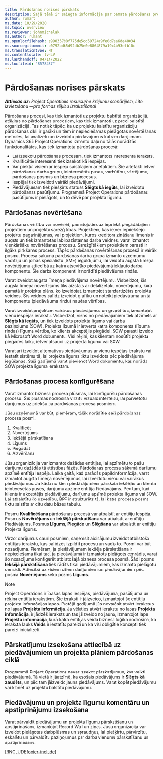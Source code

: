 ```yaml
---
title: Pārdošanas norises pārskats
description: Šajā tēmā ir sniegta informācija par pamata pārdošanas procesiem.
author: rumant
ms.date: 10/29/2020
ms.topic: overview
ms.reviewer: johnmichalak
ms.author: rumant
ms.openlocfilehash: e99035798f775de5cd59724a9fe0d7ea6de40034
ms.sourcegitcommit: c0792bd65d92db25e0e8864879a19c4b93efb10c
ms.translationtype: MT
ms.contentlocale: lv-LV
ms.lasthandoff: 04/14/2022
ms.locfileid: "8578487"
---
```

# <a name="sales-process-overview"></a>Pārdošanas norises pārskats

_**Attiecas uz:** Project Operations resursu/ne krājumu scenārijiem, Lite izvietošanu —pro formas rēķinu izrakstīšanai_

Pārdošanas procesi, kas tiek izmantoti uz projektu balstītā organizācijā, atšķiras no pārdošanas procesiem, kas tiek izmantoti uz preci balstītā organizācijā. Tas notiek tāpēc, ka uz projektu balstītu organizāciju pārdošanas cikli ir garāki un tiem ir nepieciešamas pielāgotas novērtēšanas metodes, lai analizētu un izveidotu piedāvājumus katram darījumam. Dynamics 365 Project Operations izmanto daļu no tālāk norādītās funkcionalitātes, kas tiek izmantota pārdošanas procesā:

- Lai izsekotu pārdošanas procesam, tiek izmantots Interesenta ieraksts.
- Kvalificētie interesenti tiek izsekoti kā iespējas.
- Var piekļūt visiem ar iespēju saistītajiem artefaktiem. Šie artefakti ietver pārdošanas darba grupu, ieinteresētās puses, varbūtību, vērtējumu, pārdošanas posmus un biznesa procesus.
- Iespējai tiek izveidoti vairāki piedāvājumi.
- Piedāvājumam tiek piešķirts statuss **Slēgts kā iegūts**, lai izveidotu pārdošanas pasūtījumu. Programmā Project Operations pārdošanas pasūtījums ir pielāgots, un to dēvē par projekta līgumu.

## <a name="estimate-a-sale"></a>Pārdošanas novērtēšana
Pārdošanas vērtību var novērtēt, pamatojoties uz iepriekš piegādātajiem projektiem un projektu sarežģītības. Projektiem, kas ietver iepriekšējo projektu pagarinājumus, vai projektiem, kuros kreditora zināšanu līmenis ir augsts un tiek izmantotas labi pazīstamas darba veidnes, varat izmantot vienkāršāku novērtēšanas procesu. Sarežģītākiem projektiem parasti ir ilgāks pirkšanas process. Tāpēc pārdošanas novērtēšanas procesā ir vairāk posmu. Procesa sākumā pārdošanas darba grupa izmanto uzņēmumu vadītāju un jomas speciālistu (SME) ieguldījumu, lai veidotu augsta līmeņa novērtējumu attiecībā uz katru atsevišķo piedāvājumā iekļauto darba komponentu. Šie darba komponenti ir norādīti piedāvājuma rindās. 

Varat izveidot augsta līmeņa piedāvājuma novērtējumu. Visbeidzot, šis augsta līmeņa novērtējums tiks aizstāts ar detalizētāku novērtējumu, kura pamatā ir projekta plāns, ko izveidojat, izmantojot standartizētas projekta veidnes. Šīs veidnes palīdz izveidot grafiku un noteikt piedāvājuma un tā komponentu (piedāvājuma rindu) naudas vērtības. 

Varat izveidot projektam vairākus piedāvājumus un grupēt tos, izmantojot vienu iespējas ierakstu. Visbeidzot, viens no piedāvājumiem tiek atzīmēts ar **Slēgts kā iegūts**, un tiek izveidots projekta līgums vai darba paziņojums (SOW). Projekta līgumā ir ietverta katra komponenta (līguma rindas) līguma vērtība, ko klients akceptējis piegādei. SOW parasti izveido kā Microsoft Word dokumentu. Visi rēķini, kas klientam nosūtīti projekta piegādes laikā, ietver atsauci uz projekta līgumu vai SOW.

Varat arī izveidot alternatīvus piedāvājumus ar vienu iespējas ierakstu vai iestatīt sistēmu tā, lai projekta līgums tiktu izveidots pēc piedāvājuma iegūšanas. Šajā gadījumā varat pievienot Word dokumentu, kas norāda SOW projekta līguma ierakstam.

## <a name="configure-the-sales-process"></a>Pārdošanas procesa konfigurēšana
Varat izmantot biznesa procesa plūsmas, lai konfigurētu pārdošanas procesu. Šīs plūsmas nodrošina virzītu vizuālo interfeisu, lai pārvietotu darījumus uz priekšu pa pārdošanas procesa posmiem.

Jūsu uzņēmumā var būt, piemēram, tālāk norādītie seši pārdošanas procesa posmi.

1. Kvalificēt
2. Novērtējums
3. Iekšējā pārskatīšana
4. Līgums
5. Piegādāt
6. Aizvēršana
 
Jūsu organizācija var izmantot dažādas entītijas, lai apzīmētu to pašu darījumu dažādās tā attīstības fāzēs. Pārdošanas procesa sākumā darījumu apzīmē entītija Iespēja. Laika gaitā, kad parādās papildinformācija, varat izmantot augsta līmeņa novērtējumus, lai izveidotu vienu vai vairākus piedāvājumus. Ja kādu no šiem piedāvājumiem pārskata iekšējās un klienta ieinteresētās puses, darījumu apzīmē entītija Piedāvājums. Pēc tam, kad klients ir akceptējis piedāvājumu, darījumu apzīmē projekta līgums vai SOW. Lai atbalstītu šo uzvedību, BPF ir strukturēts tā, lai katrs procesa posms tiktu saistīts ar citu datu bāzes tabulu.

Posmu **Kvalificēšana** pārdošanas procesā var atbalstīt ar entītiju Iespēja. Posmus **Novērtējums** un **Iekšējā pārskatīšana** var atbalstīt ar entītiju Piedāvājums. Posmus **Līgums**, **Piegāde** un **Slēgšana** var atbalstīt ar entītiju Projekta līgums.

Virzot darījumus cauri posmiem, saņemsit aicinājumu izveidot atbilstošo entītijas ierakstu, kas palīdzēs izpildīt procesu un vadīs to. Posmi var būt nosacījuma. Piemēram, ja piedāvājumam iekšēja pārskatīšana ir nepieciešama tikai tad, ja piedāvājumā ir izmantots pielāgots cenrādis, varat šo nosacījumu konfigurēt atbilstošajā biznesa procesa posmā. Šādi posms **Iekšējā pārskatīšana** tiek rādīts tikai piedāvājumiem, kas izmanto pielāgotu cenrādi. Attiecībā uz visiem citiem darījumiem un piedāvājumiem pēc posma **Novērtējums** seko posms **Līgums**.

> [!NOTE]
> Project Operations ir īpašas lapas iespējas, piedāvājuma, pasūtījuma un rēķina entitīju ierakstiem. Šie ieraksti ir jāizveido, izmantojot šo entītiju projekta informācijas lapas. Pretējā gadījumā jūs nevarēsit atvērt ierakstus no lapas **Projekta informācija**. Ja vēlaties atvērt ierakstu no lapas **Projekta informācija**, ir jādzēš ieraksts un tas jāizveido no jauna, izmantojot lapu **Projekta informācija**, kurā katra entitījas veida biznesa loģika nodrošina, ka ieraksta lauks **Veids** ir iestatīts pareizi un ka visi obligātie koncepti tiek pareizi inicializēti.


## <a name="track-revisions-to-quotes-and-project-plans-in-the-sales-cycle"></a>Pārskatījumu izsekošana attiecībā uz piedāvājumiem un projekta plāniem pārdošanas ciklā
Programmā Project Operations nevar izsekot pārskatījumus, kas veikti piedāvājumā. Tā vietā ir jāatzīmē, ka esošais piedāvājums ir **Slēgts kā zaudēts**, un pēc tam jāizveido jauns piedāvājums. Varat kopēt piedāvājumu vai klonēt uz projektu balstītu piedāvājumu.

## <a name="track-comments-and-approvals-of-quotes-and-project-contracts"></a>Piedāvājumu un projekta līgumu komentāru un apstiprinājumu izsekošana
Varat pārvaldīt piedāvājumu un projekta līgumu pārskatīšanu un apstiprināšanu, izmantojot Record Wall un ziņas. Jūsu organizācija var izveidot pielāgotas darbplūsmas un spraudņus, lai piešķirtu, pārvirzītu, eskalētu un pārvaldītu paziņojumus par darba vienumu pārskatīšanu un apstiprināšanu.


[!INCLUDE[footer-include](../includes/footer-banner.md)]